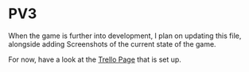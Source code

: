 # PV3
 When the game is further into development, I plan on updating this file, alongside adding Screenshots of the current state of the game.
 
 For now, have a look at the [Trello Page](https://trello.com/b/AnPatkuh/polyreid-version-3-pv3) that is set up.
